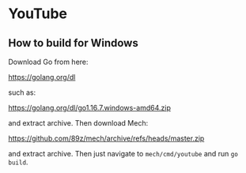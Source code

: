 # YouTube

## How to build for Windows

Download Go from here:

https://golang.org/dl

such as:

https://golang.org/dl/go1.16.7.windows-amd64.zip

and extract archive. Then download Mech:

https://github.com/89z/mech/archive/refs/heads/master.zip

and extract archive. Then just navigate to `mech/cmd/youtube` and run
`go build`.
